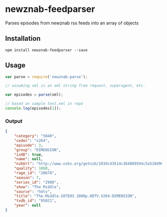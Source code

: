 # newznab-feedparser
Parses episodes from newznab rss feeds into an array of objects

## Installation
```
npm install newznab-feedparser --save
```

## Usage

```js
var parse = require('newznab-parse');

// assuming xml is an xml string from request, superagent, etc. 

var episodes = parse(xml);

// based on sample test.xml in repo
console.log(episodes[1]);
```

### Output
```json
{
    "category": "5040",
    "codec": "x264",
    "episode": 3,
    "group": "DIMENSION",
    "isHD": true,
    "name": null,
    "nzbUrl": "http://www.nzbs.org/getnzb/2839cd3514c364889594c5a510d90c4b.nzb&",
    "quality": 1080,
    "rage_id": "20678",
    "season": 7,
    "series_id": "2900",
    "show": "The Middle",
    "source": "hdtv",
    "title": "The.Middle.S07E03.1080p.HDTV.X264-DIMENSION",
    "tvdb_id": "95021",
    "year": null
}
```
